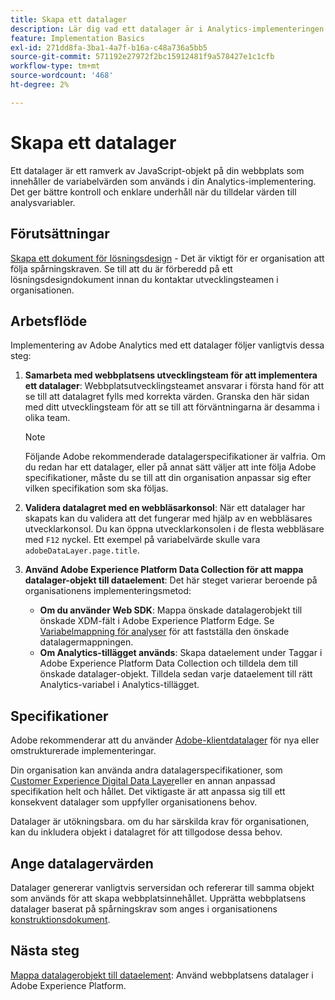 ```yaml
---
title: Skapa ett datalager
description: Lär dig vad ett datalager är i Analytics-implementeringen och hur det kan användas för att mappa variabler i Adobe Analytics.
feature: Implementation Basics
exl-id: 271dd8fa-3ba1-4a7f-b16a-c48a736a5bb5
source-git-commit: 571192e27972f2bc15912481f9a578427e1c1cfb
workflow-type: tm+mt
source-wordcount: '468'
ht-degree: 2%

---
```


# Skapa ett datalager

Ett datalager är ett ramverk av JavaScript-objekt på din webbplats som innehåller de variabelvärden som används i din Analytics-implementering. Det ger bättre kontroll och enklare underhåll när du tilldelar värden till analysvariabler.

## Förutsättningar

[Skapa ett dokument för lösningsdesign](solution-design.md) - Det är viktigt för er organisation att följa spårningskraven. Se till att du är förberedd på ett lösningsdesigndokument innan du kontaktar utvecklingsteamen i organisationen.

## Arbetsflöde

Implementering av Adobe Analytics med ett datalager följer vanligtvis dessa steg:

1. **Samarbeta med webbplatsens utvecklingsteam för att implementera ett datalager**: Webbplatsutvecklingsteamet ansvarar i första hand för att se till att datalagret fylls med korrekta värden. Granska den här sidan med ditt utvecklingsteam för att se till att förväntningarna är desamma i olika team.

   >[!NOTE]
   >
   >Följande Adobe rekommenderade datalagerspecifikationer är valfria. Om du redan har ett datalager, eller på annat sätt väljer att inte följa Adobe specifikationer, måste du se till att din organisation anpassar sig efter vilken specifikation som ska följas.

1. **Validera datalagret med en webbläsarkonsol**: När ett datalager har skapats kan du validera att det fungerar med hjälp av en webbläsares utvecklarkonsol. Du kan öppna utvecklarkonsolen i de flesta webbläsare med `F12` nyckel. Ett exempel på variabelvärde skulle vara `adobeDataLayer.page.title`.
1. **Använd Adobe Experience Platform Data Collection för att mappa datalager-objekt till dataelement**: Det här steget varierar beroende på organisationens implementeringsmetod:
   * **Om du använder Web SDK**: Mappa önskade datalagerobjekt till önskade XDM-fält i Adobe Experience Platform Edge. Se [Variabelmappning för analyser](../aep-edge/variable-mapping.md) för att fastställa den önskade datalagermappningen.
   * **Om Analytics-tillägget används**: Skapa dataelement under Taggar i Adobe Experience Platform Data Collection och tilldela dem till önskade datalager-objekt. Tilldela sedan varje dataelement till rätt Analytics-variabel i Analytics-tillägget.

## Specifikationer

Adobe rekommenderar att du använder [Adobe-klientdatalager](https://github.com/adobe/adobe-client-data-layer/wiki) för nya eller omstrukturerade implementeringar.

Din organisation kan använda andra datalagerspecifikationer, som [Customer Experience Digital Data Layer](https://www.w3.org/2013/12/ceddl-201312.pdf)eller en annan anpassad specifikation helt och hållet. Det viktigaste är att anpassa sig till ett konsekvent datalager som uppfyller organisationens behov.

Datalager är utökningsbara. om du har särskilda krav för organisationen, kan du inkludera objekt i datalagret för att tillgodose dessa behov.

## Ange datalagervärden

Datalager genererar vanligtvis serversidan och refererar till samma objekt som används för att skapa webbplatsinnehållet. Upprätta webbplatsens datalager baserat på spårningskrav som anges i organisationens [konstruktionsdokument](solution-design.md).

## Nästa steg

[Mappa datalagerobjekt till dataelement](../launch/layer-to-elements.md): Använd webbplatsens datalager i Adobe Experience Platform.
